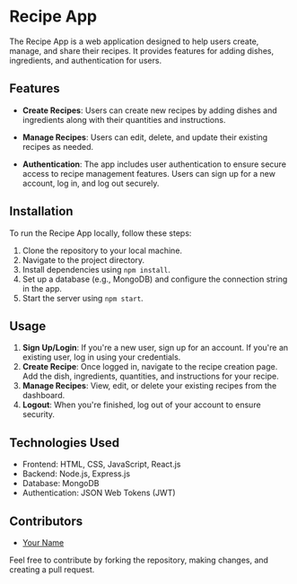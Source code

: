 # Recipe App

The Recipe App is a web application designed to help users create, manage, and share their recipes. It provides features for adding dishes, ingredients, and authentication for users.

## Features

- **Create Recipes**: Users can create new recipes by adding dishes and ingredients along with their quantities and instructions.

- **Manage Recipes**: Users can edit, delete, and update their existing recipes as needed.

- **Authentication**: The app includes user authentication to ensure secure access to recipe management features. Users can sign up for a new account, log in, and log out securely.

## Installation

To run the Recipe App locally, follow these steps:

1. Clone the repository to your local machine.
2. Navigate to the project directory.
3. Install dependencies using `npm install`.
4. Set up a database (e.g., MongoDB) and configure the connection string in the app.
5. Start the server using `npm start`.

## Usage

1. **Sign Up/Login**: If you're a new user, sign up for an account. If you're an existing user, log in using your credentials.
2. **Create Recipe**: Once logged in, navigate to the recipe creation page. Add the dish, ingredients, quantities, and instructions for your recipe.
3. **Manage Recipes**: View, edit, or delete your existing recipes from the dashboard.
4. **Logout**: When you're finished, log out of your account to ensure security.

## Technologies Used

- Frontend: HTML, CSS, JavaScript, React.js
- Backend: Node.js, Express.js
- Database: MongoDB
- Authentication: JSON Web Tokens (JWT)

## Contributors

- [Your Name](https://github.com/yourusername)

Feel free to contribute by forking the repository, making changes, and creating a pull request.


